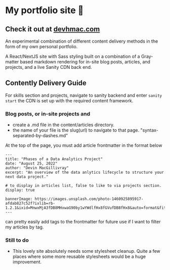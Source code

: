 # My portfolio site 👋 

## Check it out at [devhmac.com](https://www.devhmac.com/)

An experimental combination of different content delivery methods in the form of my own personal portfolio.

A React/NextJS site with Sass styling built on a combination of a Gray-matter based markdown rendering for in-site blog posts, articles, and projects, and a live Sanity CDN back end.

## Contently Delivery Guide

For skills section and projects, navigate to sanity backend and enter `sanity start` the CDN is set up with the required content framework.

### Blog posts, or in-site projects and

- create a .md file in the content/articles directory.
- the name of your file is the slug(url) to navigate to that page. "syntax-separated-by-dashes.md"

At the top of the page, you must add article frontmatter in the format below

```
---
title: "Phases of a Data Analytics Project"
date: "August 25, 2022"
author: "Devin MacGillivray"
excerpt: "An overview of the data anlytics lifecycle to structure your next data project."

# to display in articles list, false to like to via projects section.
display: true

bannerImage: https://images.unsplash.com/photo-1460925895917-afdab827c52f?ixlib=rb-1.2.1&ixid=MnwxMjA3fDB8MHxwaG90by1wYWdlfHx8fGVufDB8fHx8&auto=format&fit=crop&w=2426&q=80
---
```

can pretty easily add tags to the frontmatter for future use if I want to filter my articles by tag.

### Still to do

- This lovely site absolutely needs some stylesheet cleanup. Quite a few places where some more reusable stylesheets would be a huge improvement.
